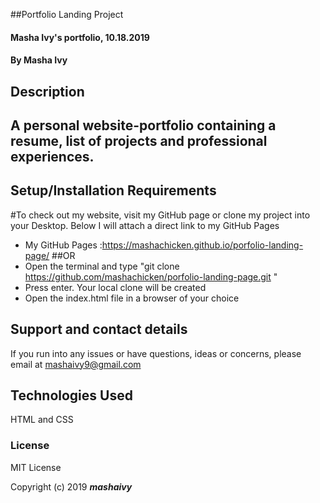 ##Portfolio Landing Project

#### Masha Ivy's portfolio, 10.18.2019

#### By Masha Ivy

## Description

## A personal website-portfolio containing a resume, list of projects and professional experiences.

## Setup/Installation Requirements

#To check out my website, visit my GitHub page or clone my project into your Desktop. Below I will attach a direct link to my GitHub Pages 
* My GitHub Pages :https://mashachicken.github.io/porfolio-landing-page/
##OR
* Open the terminal and type "git clone https://github.com/mashachicken/porfolio-landing-page.git "
* Press enter. Your local clone will be created
* Open the index.html file in a browser of your choice


## Support and contact details

If you run into any issues or have questions, ideas or concerns, please email at mashaivy9@gmail.com

## Technologies Used

HTML and CSS

### License

MIT License

Copyright (c) 2019 **_mashaivy_**
